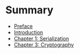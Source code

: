 # Summary

* [Preface](README.md)
* [Introduction](introduction.md)
* [Chapter 1: Serialization](chapter01.md)
* [Chapter 3: Cryptography](chapter03.md)

